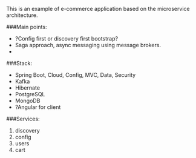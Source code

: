 This is an example of e-commerce application based on the microservice architecture.

###Main points:
* ?Config first or discovery first bootstrap?
* Saga approach, async messaging using message brokers.
* 

###Stack:
* Spring Boot, Cloud, Config, MVC, Data, Security
* Kafka
* Hibernate
* PostgreSQL
* MongoDB
* ?Angular for client

###Services:
1) discovery
2) config
3) users
4) cart